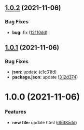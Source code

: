 ## [1.0.2](https://github.com/Duahau1/vndk-ui/compare/v1.0.1...v1.0.2) (2021-11-06)


### Bug Fixes

* **bug:** fix ([12110dd](https://github.com/Duahau1/vndk-ui/commit/12110dddcc44daf346367d71ce6759fbd871ce97))

## [1.0.1](https://github.com/Duahau1/vndk-ui/compare/v1.0.0...v1.0.1) (2021-11-06)


### Bug Fixes

* **json:** update ([e1c01fd](https://github.com/Duahau1/vndk-ui/commit/e1c01fda073ac4744554ae4b31d3cf5501082f74))
* **package.json:** update ([312d374](https://github.com/Duahau1/vndk-ui/commit/312d3746cab20ed1f630fc3649609a642f6a63af))

# 1.0.0 (2021-11-06)


### Features

* **new file:** update html ([d9385dd](https://github.com/Duahau1/vndk-ui/commit/d9385ddac4caeffd5aeef3ec238da69dafb63157))
